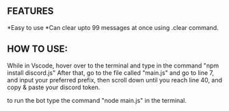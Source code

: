 ## FEATURES
*Easy to use
*Can clear upto 99 messages at once using .clear command.


## HOW TO USE:
While in Vscode, hover over to the terminal and type in the command
"npm install discord.js"
After that, go to the file called "main.js" and go to line 7, and input your preferred prefix, then scroll down until you reach line 40, and copy & paste your discord token.

to run the bot type the command "node main.js" in the terminal.
